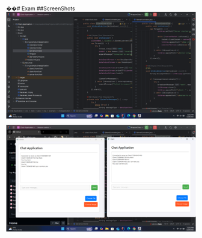 ��#   E x a m 
 ##ScreenShots
![image alt](https://github.com/harshana47/Exam/blob/637aab4fc0ffc039969a0d908d185b7bb6e0d6c9/exam_code.png)

![image alt](https://github.com/harshana47/Exam/blob/637aab4fc0ffc039969a0d908d185b7bb6e0d6c9/exam2.png)

